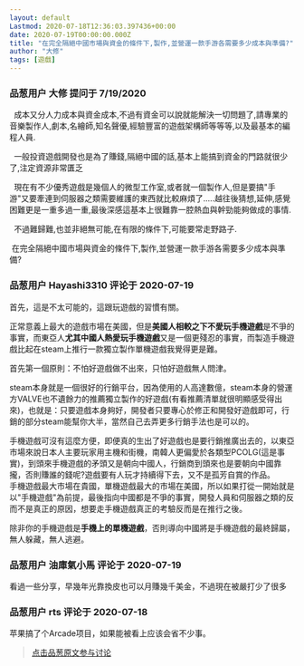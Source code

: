 ```yaml
---
layout: default
Lastmod: 2020-07-18T12:36:03.397436+00:00
date: 2020-07-19T00:00:00.000Z
title: "在完全隔絕中國市場與資金的條件下,製作,並營運一款手游各需要多少成本與準備?"
author: "大修"
tags: [遊戲]
---
```



### 品葱用户 **大修** 提问于 7/19/2020
    
  成本又分人力成本與資金成本,不過有資金可以說就能解決一切問題了,請專業的音樂製作人,劇本,名繪師,知名聲優,經驗豐富的遊戲架構師等等等,以及最基本的編程人員.  
  
  一般投資遊戲開發也是為了賺錢,隔絕中國的話,基本上能搞到資金的門路就很少了,注定資源非常匱乏  
  
  現在有不少優秀遊戲是幾個人的微型工作室,或者就一個製作人,但是要搞"手游"又要牽連到伺服器之類需要維護的東西就比較麻煩了.....越往後猜想,延伸,感覺困難更是一重多過一重,最後深感這基本上很難靠一腔熱血與幹勁能夠做成的事情.  
  
  不過難歸難,也並非絕無可能,在有限的條件下,可能要常走野路子.  
  
 在完全隔絕中國市場與資金的條件下,製作,並營運一款手游各需要多少成本與準備?
    
                

### 品葱用户 **Hayashi3310** 评论于 2020-07-19
        
首先，這是不太可能的，這跟玩遊戲的習慣有關。  
  
  
正常意義上最大的遊戲市場在美國，但是**美國人相較之下不愛玩手機遊戲**是不爭的事實，而東亞人**尤其中國人熱愛玩手機遊戲**又是一個更殘忍的事實，而製造手機遊戲比起在steam上推行一款獨立製作單機遊戲我覺得更是難。  
  
首先第一個原則：不怕好遊戲做不出來，只怕好遊戲無人問津。  
  
steam本身就是一個很好的行銷平台，因為使用的人高達數億，steam本身的營運方VALVE也不遺餘力的推薦獨立製作的好遊戲(有看推薦清單就很明顯感受得出來)，也就是：只要遊戲本身夠好，開發者只要專心於修正和開發好遊戲即可，行銷的部分steam能幫你大半，當然自己去弄更多行銷手法也是可以的。  
  
手機遊戲可沒有這麼方便，即便真的生出了好遊戲也是要行銷推廣出去的，以東亞市場來說日本人主要玩家用主機和街機，南韓人更偏愛於各類型PCOLG(這是事實)，到頭來手機遊戲的矛頭又是朝向中國人，行銷商到頭來也是要朝向中國靠攏，否則賺誰的錢呢?遊戲要有人玩才持續得下去，又不是孤芳自賞的作品。  
手機遊戲最大市場在貴國，單機遊戲最大的市場在美國，所以如果打從一開始就是以"手機遊戲"為前提，最後指向中國都是不爭的事實，開發人員和伺服器之類的反而不是真正的原因，想要走手機遊戲真正的考驗反而是在推行之後。  
  
除非你的手機遊戲是**手機上的單機遊戲**，否則導向中國將是手機遊戲的最終歸屬，無人躲藏，無人逃避。
        
                

### 品葱用户 **油庫氣小馬** 评论于 2020-07-19
        
看過一些分享，早幾年光靠換皮也可以月賺幾千美金，不過現在被嚴打少了很多
        
                

### 品葱用户 **rts** 评论于 2020-07-18
        
苹果搞了个Arcade项目，如果能被看上应该会省不少事。
        
                





> [点击品葱原文参与讨论](https://pincong.rocks/question/28666)

